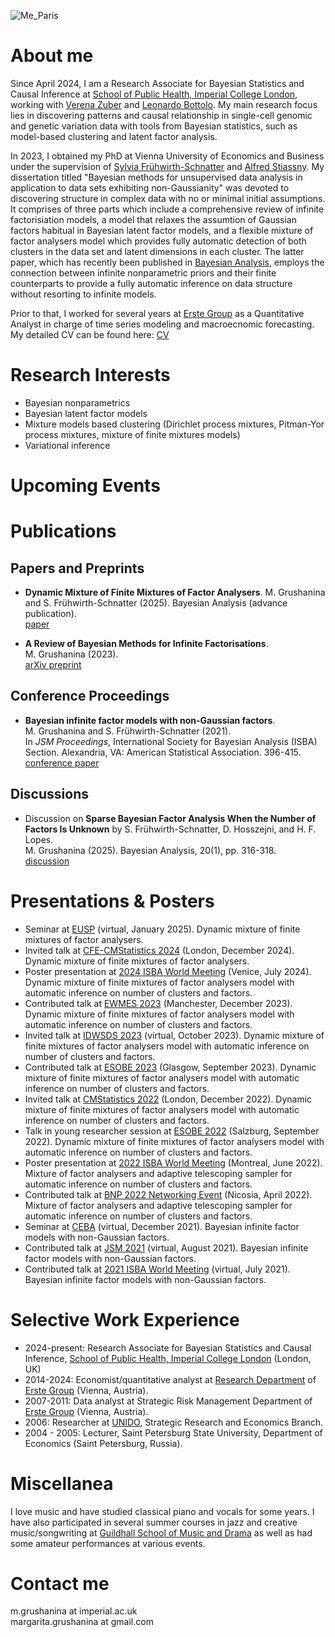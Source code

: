 
![Me_Paris](https://user-images.githubusercontent.com/89254397/170114042-7f9c4514-8d97-4925-9c5f-c3762a4ea7ef.jpg)

# About me

Since April 2024, I am a Research Associate for Bayesian Statistics and Causal Inference at [School of Public Health, Imperial College London](https://www.imperial.ac.uk/school-public-health), working with [Verena Zuber](https://www.imperial.ac.uk/people/v.zuber) and [Leonardo Bottolo](https://github.com/lb664). My main research focus lies in discovering patterns and causal relationship in single-cell genomic and genetic variation data with tools from Bayesian statistics, such as model-based clustering and latent factor analysis.

In 2023, I obtained my PhD at Vienna University of Economics and Business under the supervision of [Sylvia Frühwirth-Schnatter](https://www.wu.ac.at/en/statmath/faculty-staff/faculty/sfruehwirthschnatter) and [Alfred Stiassny](https://research.wu.ac.at/en/persons/alfred-stiassny-4). My dissertation titled "Bayesian methods for unsupervised data analysis in application to data sets exhibiting non-Gaussianity" was devoted to discovering structure in complex data with no or minimal initial assumptions. It comprises of three parts which include a comprehensive review of infinite factorisiation models, a model that relaxes the assumtion of Gaussian factors habitual in Bayesian latent factor models, and a flexible mixture of factor analysers model which provides fully automatic detection of both clusters in the data set and latent dimensions in each cluster. The latter paper, which has recently been published in [Bayesian Analysis](https://projecteuclid.org/journals/bayesian-analysis/advance-publication/Dynamic-Mixture-of-Finite-Mixtures-of-Factor-Analysers/10.1214/25-BA1543.full), employs the connection between infinite nonparametric priors and their finite counterparts to provide a fully automatic inference on data structure without resorting to infinite models.

Prior to that, I worked for several years at [Erste Group](https://www.erstegroup.com/en/home) as a Quantitative Analyst in charge of time series modeling and macroecnomic forecasting. My detailed CV can be found here: [CV](CV.pdf)

# Research Interests
- Bayesian nonparametrics 
- Bayesian latent factor models
- Mixture models based clustering (Dirichlet process mixtures, Pitman-Yor process mixtures, mixture of finite mixtures models)
- Variational inference

# Upcoming Events

# Publications
## Papers and Preprints
- **Dynamic Mixture of Finite Mixtures of Factor Analysers**.
M. Grushanina and S. Frühwirth-Schnatter (2025). Bayesian Analysis (advance publication).     
[paper](https://projecteuclid.org/journals/bayesian-analysis/advance-publication/Dynamic-Mixture-of-Finite-Mixtures-of-Factor-Analysers/10.1214/25-BA1543.full)

- **A Review of Bayesian Methods for Infinite Factorisations**.  
M. Grushanina (2023).   
[arXiv preprint](http://arxiv.org/abs/2309.12990)

## Conference Proceedings
- **Bayesian infinite factor models with non-Gaussian factors**.  
M. Grushanina and S. Frühwirth-Schnatter (2021).        
In *JSM Proceedings*, International Society for Bayesian Analysis (ISBA) Section. Alexandria, VA: American Statistical Association. 396-415.     
[conference paper](https://ww2.amstat.org/meetings/proceedings/2021/data/assets/pdf/1913713.pdf)

## Discussions
- Discussion on **Sparse Bayesian Factor Analysis When the Number of Factors Is Unknown** by S. Frühwirth-Schnatter, D. Hosszejni, and H. F. Lopes.  
M. Grushanina (2025). Bayesian Analysis, 20(1), pp. 316-318.     
[discussion](https://projecteuclid.org/journals/bayesian-analysis/advance-publication/Sparse-Bayesian-Factor-Analysis-When-the-Number-of-Factors-Is/10.1214/24-BA1423.full)

# Presentations & Posters
- Seminar at [EUSP](https://eusp.org/en) (virtual, January 2025). Dynamic mixture of finite mixtures of factor analysers.
- Invited talk at [CFE-CMStatistics 2024](https://www.cmstatistics.org/CFECMStatistics2024/) (London, December 2024). Dynamic mixture of finite mixtures of factor analysers.
- Poster presentation at [2024 ISBA World Meeting](https://www.unive.it/web/en/2208/home) (Venice, July 2024). Dynamic mixture of finite mixtures of factor analysers model with automatic inference on number of clusters and factors.
- Contributed talk at [EWMES 2023](https://www.econometricsociety.org/regional-activities/schedule/2023/12/17/2023-EWMES-Manchester-United-Kingdom#:~:text=We%20are%20pleased%20to%20announce,%2C%20in%20Manchester%2C%20United%20Kingdom.) (Manchester, December 2023). Dynamic mixture of finite mixtures of factor analysers model with automatic inference on number of clusters and factors.
- Invited talk at [IDWSDS 2023](https://www.idwsds.org) (virtual, October 2023). Dynamic mixture of finite mixtures of factor analysers model with automatic inference on number of clusters and factors.
- Contributed talk at [ESOBE 2023](https://www.gla.ac.uk/schools/business/events/headline_929062_en.html) (Glasgow, September 2023). Dynamic mixture of finite mixtures of factor analysers model with automatic inference on number of clusters and factors.
- Invited talk at [CMStatistics 2022](http://www.cmstatistics.org/CMStatistics2022/) (London, December 2022). Dynamic mixture of finite mixtures of factor analysers model with automatic inference on number of clusters and factors.
- Talk in young researcher session at [ESOBE 2022](https://sites.google.com/view/esobe2022salzburg/home) (Salzburg, September 2022). Dynamic mixture of finite mixtures of factor analysers model with automatic inference on number of clusters and factors.
- Poster presentation at [2022 ISBA World Meeting](https://isbawebmaster.github.io/ISBA2022/) (Montreal, June 2022). Mixture of factor analysers and adaptive telescoping sampler for automatic inference on number of clusters and factors.
- Contributed talk at [BNP 2022 Networking Event](http://cyprusconferences.org/bnp2022/) (Nicosia, April 2022). Mixture of factor analysers and adaptive telescoping sampler for automatic inference on number of clusters and factors.
- Seminar at [CEBA](https://ceba-lab.org/eng) (virtual, December 2021). Bayesian infinite factor models with non-Gaussian factors.
- Contributed talk at [JSM 2021](https://ww2.amstat.org/meetings/jsm/2021/) (virtual, August 2021). Bayesian infinite factor models with non-Gaussian factors.
- Contributed talk at [2021 ISBA World Meeting](https://events.stat.uconn.edu/ISBA2021/) (virtual, July 2021). Bayesian infinite factor models with non-Gaussian factors.

# Selective Work Experience
- 2024-present: Research Associate for Bayesian Statistics and Causal Inference, [School of Public Health, Imperial College London](https://www.imperial.ac.uk/school-public-health) (London, UK)
- 2014-2024: Economist/quantitative analyst at [Research Department](https://www.erstegroup.com/en/research) of [Erste Group](https://www.erstegroup.com/en/home) (Vienna, Austria).
- 2007-2011: Data analyst at Strategic Risk Management Department of [Erste Group](https://www.erstegroup.com/en/home) (Vienna, Austria).
- 2006: Researcher at [UNIDO](https://www.unido.org), Strategic Research and Economics Branch.
- 2004 - 2005: Lecturer, Saint Petersburg State University, Department of Economics (Saint Petersburg, Russia).

# Miscellanea

I love music and have studied classical piano and vocals for some years. I have also participated in several summer courses in jazz and creative music/songwriting at [Guildhall School of Music and Drama](https://www.gsmd.ac.uk) as well as had some amateur performances at various events.

# Contact me

m.grushanina at imperial.ac.uk        
margarita.grushanina at gmail.com



